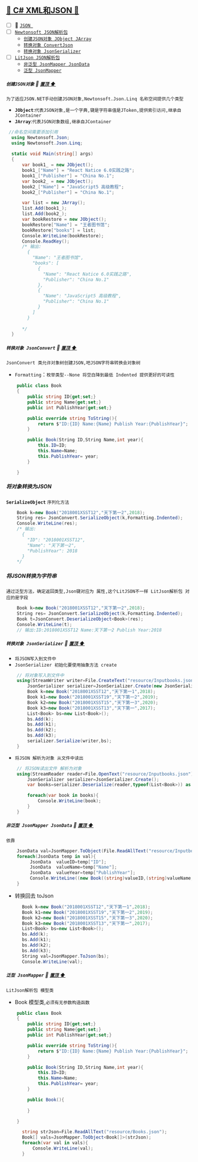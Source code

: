 <a id="top" href="#top">	:maple_leaf: C# XML和JSON :blue_heart:</a> 
----
- [ ] 	:maple_leaf: <a href="#json">`JSON `</a>
   - [ ] <a href="#Newtonsoft">`Newtonsoft JSON解析包`</a>
       - <a href="#CreateJson">`创建JSON对象 JObject JArray`</a>
       - <a href="#ConvertJson">`转换对象 ConvertJson`</a>   
       - <a href="#JsonSerializer">`转换对象 JsonSerializer`</a>
   - [ ] <a href="#LitJson;">`LitJson JSON解析包`</a>    
       - <a href="#JSONNOGeneric">`非泛型 JsonMapper JsonData`</a> 
       - <a href="#JSONGeneric">`泛型 JsonMapper`</a> 

##### `创建JSON对象` <a id="CreateJson"></a>  :star2: <a href="#top"> `置顶` :arrow_up:</a>
`为了适应JSON.NET手动创建JSON对象,Newtonsoft.Json.Linq 名称空间提供几个类型`
* **`JObject`**:`代表JSON对象,是一个字典,键是字符串值是JToken,提供索引访问,继承自JContainer`
* **`JArray`**:`代表JSON对象数组,继承自JContainer`
```C#
 //命名空间需要添加引用
  using Newtonsoft.Json;
  using Newtonsoft.Json.Linq;
  
  static void Main(string[] args)
  {
      var book1_ = new JObject();
      book1_["Name"] = "React Natice 6.0实践之路";
      book1_["Publisher"] = "China No.1";
      var book2_ = new JObject();
      book2_["Name"] = "JavaScript5 高级教程";
      book2_["Publisher"] = "China No.1";

      var list = new JArray();
      list.Add(book1_);
      list.Add(book2_);
      var bookRestore = new JObject();
      bookRestore["Name"] = "王者图书馆";
      bookRestore["books"] = list;
      Console.WriteLine(bookRestore);
      Console.ReadKey();
      /* 输出:
        {
          "Name": "王者图书馆",
          "books": [
            {
              "Name": "React Natice 6.0实践之路",
              "Publisher": "China No.1"
            },
            {
              "Name": "JavaScript5 高级教程",
              "Publisher": "China No.1"
            }
          ]
        }      
      
      */
  }
```
##### `转换对象 JsonConvert` <a id="ConvertJson"></a>  :star2: <a href="#top"> `置顶` :arrow_up:</a>

`JsonConvert 类允许对象树创建JSON,吧JSON字符串转换会对象树`
* `Formatting`：`枚举类型--None 将空白降到最低 Indented 提供更好的可读性`

```C#
    public class Book
    {
        public string ID{get;set;}
        public string Name{get;set;}
        public int PublishYear{get;set;}

        public override string ToString(){
            return $"ID:{ID} Name:{Name} Publish Year:{PublishYear}";
        }

        public Book(String ID,String Name,int year){
            this.ID=ID;
            this.Name=Name;
            this.PublishYear= year;
        }

    }
```

##### 将对象转换为JSON
**`SerializeObject`** `序列化方法`

```C#
    Book k=new Book("2018001XSST12","天下第一2",2018);
    String res= JsonConvert.SerializeObject(k,Formatting.Indented);
    Console.WriteLine(res);
    /* 输出:
      {
        "ID": "2018001XSST12",
        "Name": "天下第一2",
        "PublishYear": 2018
      }    
    */
```
##### 将JSON转换为字符串 <span id="LitJson"></span>
`通过泛型方法，确定返回类型,Json键对应为 属性,这个LitJSON不一样 LitJson解析包 对应的是字段`

```C#
    Book k=new Book("2018001XSST12","天下第一2",2018);
    String res= JsonConvert.SerializeObject(k,Formatting.Indented);
    Book t=JsonConvert.DeserializeObject<Book>(res);
    Console.WriteLine(t);  
    // 输出:ID:2018001XSST12 Name:天下第一2 Publish Year:2018
```
##### `转换对象 JsonSerializer` <a id="JsonSerializer"></a>  :star2: <a href="#top"> `置顶` :arrow_up:</a>
* `将JSON写入到文件中`
* `JsonSerializer 初始化要使用抽象方法 create`
```C#
    // 将对象写入到文件中
    using(StreamWriter writer=File.CreateText("resource/Inputbooks.json")){
        JsonSerializer serializer=JsonSerializer.Create(new JsonSerializerSettings{Formatting =Formatting.Indented });
        Book k=new Book("2018001XSST12","天下第一1",2018);
        Book k1=new Book("2018001XSST19","天下第一2",2019);
        Book k2=new Book("2018001XSST15","天下第一3",2020);
        Book k3=new Book("2018001XSST13","天下第一",2017);
        List<Book> bs=new List<Book>();
        bs.Add(k);
        bs.Add(k1);
        bs.Add(k2);
        bs.Add(k3);
        serializer.Serialize(writer,bs);
    }
```
* `将JSON 解析为对象 从文件中读出`

```C#
    // 将JSON读出文件 解析为对象
    using(StreamReader reader=File.OpenText("resource/Inputbooks.json")){
        JsonSerializer serializer=JsonSerializer.Create();
        var books=serializer.Deserialize(reader,typeof(List<Book>)) as List<Book> ;

        foreach(var book in books){
            Console.WriteLine(book);
        }                
    }
```

##### `非泛型 JsonMapper JsonData` <a id="JSONNOGeneric"></a>  :star2: <a href="#top"> `置顶` :arrow_up:</a>
`依靠`
```C#
    JsonData val=JsonMapper.ToObject(File.ReadAllText("resource/Inputbooks.json"));
    foreach(JsonData temp in val){
         JsonData  valueID=temp["ID"];  
         JsonData  valueName=temp["Name"];  
         JsonData  valueYear=temp["PublishYear"];    
         Console.WriteLine((new Book((string)valueID,(string)valueName,(int)valueYear)));
    }
```
* 转换回去 toJson
```C#
      Book k=new Book("2018001XSST12","天下第一1",2018);
      Book k1=new Book("2018001XSST19","天下第一2",2019);
      Book k2=new Book("2018001XSST15","天下第一3",2020);
      Book k3=new Book("2018001XSST13","天下第一",2017);
      List<Book> bs=new List<Book>();
      bs.Add(k);
      bs.Add(k1);
      bs.Add(k2);
      bs.Add(k3);
      String val=JsonMapper.ToJson(bs);
      Console.WriteLine(val);
```


##### `泛型 JsonMapper` <a id="JSONGeneric"></a>  :star2: <a href="#top"> `置顶` :arrow_up:</a>
`LitJson解析包 模型类`
* Book 模型类,`必须有无参数构造函数`

```C#
    public class Book
    {
        public string ID{get;set;}
        public string Name{get;set;}
        public int PublishYear{get;set;}

        public override string ToString(){
            return $"ID:{ID} Name:{Name} Publish Year:{PublishYear}";
        }

        public Book(String ID,String Name,int year){
            this.ID=ID;
            this.Name=Name;
            this.PublishYear= year;
        }

        public Book(){
            
        }

    }
```
```C#
      string strJson=File.ReadAllText("resource/Books.json");
      Book[] vals=JsonMapper.ToObject<Book[]>(strJson);
      foreach(var val in vals){
          Console.WriteLine(val);
      }
```
